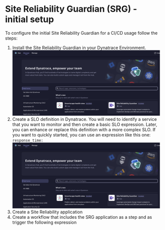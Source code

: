 # Site Reliability Guardian (SRG) - initial setup

To configure the initial Site Reliability Guardian for a CI/CD usage follow the steps:

1. Install the Site Reliability Guardian in your Dynatrace Environment.
   ![Install SRG](./assets/install-SRG.png)
1. Create a SLO definition in Dynatrace. You will need to identify a service that you want to monitor and then create a basic SLO expression. Later, you can enhance or replace this definition with a more complex SLO.
   If you want to quickly started, you can use an expression like this one: `response_time: `
   ![Install SRG](./assets/install-SRG.png)
1. Create a Site Reliability application
1. Create a workflow that includes the SRG application as a step and as trigger the following expression
